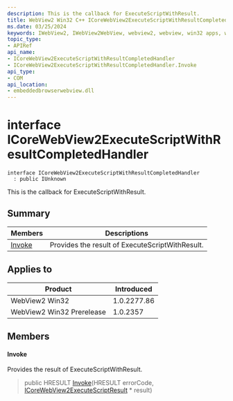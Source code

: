 ```yaml
---
description: This is the callback for ExecuteScriptWithResult.
title: WebView2 Win32 C++ ICoreWebView2ExecuteScriptWithResultCompletedHandler
ms.date: 03/25/2024
keywords: IWebView2, IWebView2WebView, webview2, webview, win32 apps, win32, edge, ICoreWebView2, ICoreWebView2Controller, browser control, edge html, ICoreWebView2ExecuteScriptWithResultCompletedHandler
topic_type: 
- APIRef
api_name:
- ICoreWebView2ExecuteScriptWithResultCompletedHandler
- ICoreWebView2ExecuteScriptWithResultCompletedHandler.Invoke
api_type:
- COM
api_location:
- embeddedbrowserwebview.dll
---
```


# interface ICoreWebView2ExecuteScriptWithResultCompletedHandler

```
interface ICoreWebView2ExecuteScriptWithResultCompletedHandler
  : public IUnknown
```

This is the callback for ExecuteScriptWithResult.

## Summary

 Members                        | Descriptions
--------------------------------|---------------------------------------------
[Invoke](#invoke) | Provides the result of ExecuteScriptWithResult.

## Applies to

Product                         | Introduced
--------------------------------|---------------------------------------------
WebView2 Win32            |    1.0.2277.86
WebView2 Win32 Prerelease |    1.0.2357

## Members

#### Invoke

Provides the result of ExecuteScriptWithResult.

> public HRESULT [Invoke](#invoke)(HRESULT errorCode, [ICoreWebView2ExecuteScriptResult](icorewebview2executescriptresult.md#icorewebview2executescriptresult) * result)


